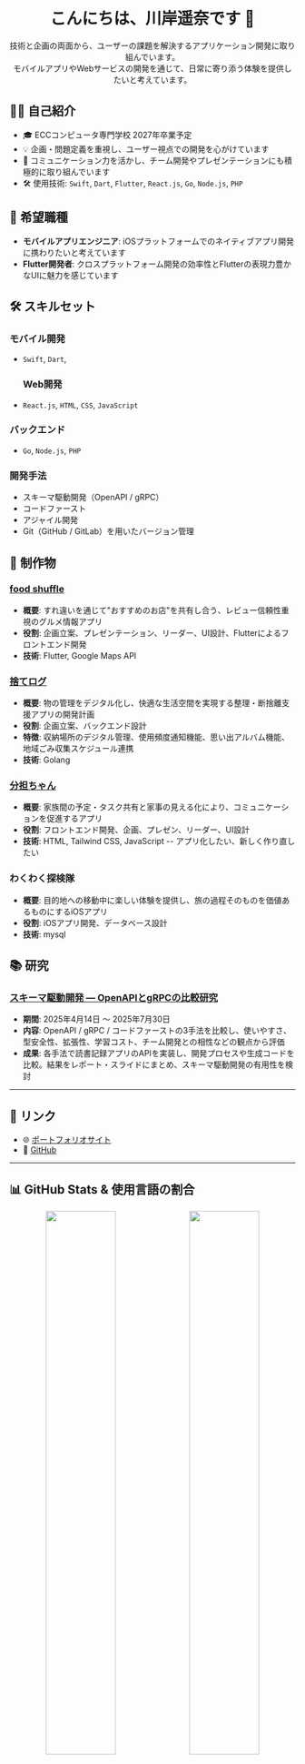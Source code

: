 <h1 align="center">こんにちは、川岸遥奈です 🐾</h1>

<p align="center">
  技術と企画の両面から、ユーザーの課題を解決するアプリケーション開発に取り組んでいます。<br>
  モバイルアプリやWebサービスの開発を通じて、日常に寄り添う体験を提供したいと考えています。
</p>

## 🧑‍💻 自己紹介

- 🎓 ECCコンピュータ専門学校 2027年卒業予定
- 💡 企画・問題定義を重視し、ユーザー視点での開発を心がけています
- 💬 コミュニケーション力を活かし、チーム開発やプレゼンテーションにも積極的に取り組んでいます
- 🛠️ 使用技術: `Swift`, `Dart`, `Flutter`, `React.js`, `Go`, `Node.js`, `PHP`

## 📱 希望職種

- **モバイルアプリエンジニア**: iOSプラットフォームでのネイティブアプリ開発に携わりたいと考えています
- **Flutter開発者**: クロスプラットフォーム開発の効率性とFlutterの表現力豊かなUIに魅力を感じています
## 🛠️ スキルセット

### モバイル開発
- `Swift`, `Dart`,

  ### Web開発
- `React.js`, `HTML`, `CSS`, `JavaScript`

### バックエンド
- `Go`, `Node.js`, `PHP`

### 開発手法
- スキーマ駆動開発（OpenAPI / gRPC）
- コードファースト
- アジャイル開発
- Git（GitHub / GitLab）を用いたバージョン管理


## 🌟 制作物

### [food shuffle](https://github.com/haruna1256/food-shuffle)
- **概要**: すれ違いを通じて"おすすめのお店"を共有し合う、レビュー信頼性重視のグルメ情報アプリ
- **役割**: 企画立案、プレゼンテーション、リーダー、UI設計、Flutterによるフロントエンド開発
- **技術**: Flutter, Google Maps API

### [捨てログ](https://github.com/narutosisu)
- **概要**: 物の管理をデジタル化し、快適な生活空間を実現する整理・断捨離支援アプリの開発計画
- **役割**: 企画立案、バックエンド設計
- **特徴**: 収納場所のデジタル管理、使用頻度通知機能、思い出アルバム機能、地域ごみ収集スケジュール連携
- **技術**: Golang

### [分担ちゃん](https://github.com/ganbariya-ecc/buntanchan_Renew_web)
- **概要**: 家族間の予定・タスク共有と家事の見える化により、コミュニケーションを促進するアプリ
- **役割**: フロントエンド開発、企画、プレゼン、リーダー、UI設計
- **技術**: HTML, Tailwind CSS, JavaScript
-- アプリ化したい、新しく作り直したい

### わくわく探検隊
- **概要**: 目的地への移動中に楽しい体験を提供し、旅の過程そのものを価値あるものにするiOSアプリ
- **役割**: iOSアプリ開発、データベース設計
- **技術**: mysql

## 📚 研究

### [スキーマ駆動開発 — OpenAPIとgRPCの比較研究](https://github.com/haruna1256/schema-vs-code-api-comparison)
- **期間**: 2025年4月14日 〜 2025年7月30日
- **内容**: OpenAPI / gRPC / コードファーストの3手法を比較し、使いやすさ、型安全性、拡張性、学習コスト、チーム開発との相性などの観点から評価
- **成果**: 各手法で読書記録アプリのAPIを実装し、開発プロセスや生成コードを比較。結果をレポート・スライドにまとめ、スキーマ駆動開発の有用性を検討

---
## 🔗 リンク

- 🌐 [ポートフォリオサイト](https://kokomeow.com/)
- 🐙 [GitHub](https://github.com/haruna1256)

---

## 📊 GitHub Stats & 使用言語の割合

<p align="center">
  <img src="https://github-readme-stats.vercel.app/api?username=haruna1256&show_icons=true&theme=calm" width="49.5%" />
  <img src="https://github-readme-stats.vercel.app/api/top-langs/?username=haruna1256&layout=compact&theme=calm" width="49.5%" />
</p>

---

<p align="center">
  技術と企画の力で、ユーザーの課題を解決するアプリケーションを創り出します。
</p>

